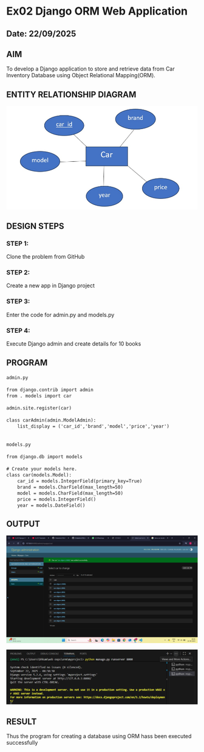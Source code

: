 # Ex02 Django ORM Web Application
## Date: 22/09/2025

## AIM
To develop a Django application to store and retrieve data from Car Inventory Database using Object Relational Mapping(ORM).

## ENTITY RELATIONSHIP DIAGRAM


![alt text](image-2.png)

## DESIGN STEPS

### STEP 1:
Clone the problem from GitHub

### STEP 2:
Create a new app in Django project

### STEP 3:
Enter the code for admin.py and models.py

### STEP 4:
Execute Django admin and create details for 10 books

## PROGRAM
```
admin.py

from django.contrib import admin
from . models import car

admin.site.register(car)

class carAdmin(admin.ModelAdmin):
    list_display = ('car_id','brand','model','price','year')


models.py

from django.db import models

# Create your models here.
class car(models.Model):
    car_id = models.IntegerField(primary_key=True)
    brand = models.CharField(max_length=50)
    model = models.CharField(max_length=50)
    price = models.IntegerField()
    year = models.DateField()

```


## OUTPUT

![alt text](image.png)

![alt text](image-1.png)


## RESULT
Thus the program for creating a database using ORM hass been executed successfully
